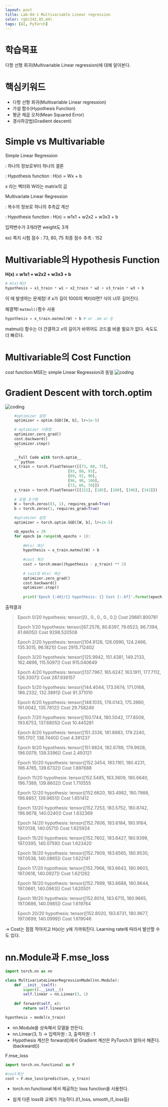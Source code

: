 ```yaml
---
layout: post
title: Lab-04-1 Multivariable Linear regression
color: rgb(242,85,44)
tags: [AI, PyTorch]
---
```

# 학습목표
다항 선형 회귀(Multivariable Linear regression)에 대해 알아본다.
# 핵심키워드
- 다항 선형 회귀(Multivariable Linear regression)
- 가설 함수(Hypothesis Function)
- 평균 제곱 오차(Mean Squared Error)
- 경사하강법(Gradient descent)

# Simple vs Multivariable
Simple Linear Regression

: 하나의 정보로부터 하나의 결론

: Hypothesis function : H(x) = Wx + b

x 라는 벡터와 W라는 matrix의 곱

Multivariate Linear Regression

: 복수의 정보로 하나의 추측값 계산

: Hypothesis function : H(x) = w1x1 + w2x2 + w3x3 + b 

입력변수가 3개라면 weight도 3개

ex) 쪽지 시험 점수 : 73, 80, 75
    최종 점수 추측 : 152

# Multivariable의 Hypothesis Function
__H(x) = w1x1 + w2x2 + w3x3 + b__

```py
# H(x)계산
hypothesis = x1_train * w1 + x2_train * w2 + x3_train * w3 + b
```
이 때 발생하는 문제점!
if x가 길이 1000의 벡터라면? 식이 너무 길어진다.

해결책! `matmul()`함수 사용
```python
hypothesis = x_train.matmul(W) + b # or .mm or @
```

matmul() 함수는 더 간결하고 x의 길이가 바뀌어도 코드를 바꿀 필요가 없다. 속도도 더 빠르다.


# Multivariable의 Cost Function
cost function:MSE는 simple Linear Regression과 동일
![coding](../../../assets/img/posts/pytorch_Lab02_1.png)

# Gradient Descent with torch.optim

![coding](../../../assets/img/posts/pytorch_Lab03_1.png)

```python
    #optimizer 설정
    optimizer = optim.SGD([W, b], lr=1e-5)

    # optimizer 사용법
    optimizer.zero_grad()
    cost.backward()
    optimizer.step()
    ```

    __Full Code with torch.optim__
    ```python
    x_train = torch.FloatTensor([[73, 80, 75],
                            [93, 88, 93],
                            [89, 91, 90],
                            [96, 98, 100],
                            [73, 66, 70]])
    y_train = torch.FloatTensor([[152], [185], [180], [196], [142]])
                    
    # 모델 초기화
    W = torch.zeros((3, 1), requires_grad=True)
    b = torch.zeros(1, requires_grad=True)

    #optimizer 설정
    optimizer = torch.optim.SGD([W, b], lr=1e-5)

    nb_epochs = 20
    for epoch in range(nb_epochs + 1):
        
        #H(x) 계산
        hypothesis = x_train.matmul(W) + b
        
        #cost 계산
        cost = torch.mean((hypothesis - y_train) ** 2)
        
        # cost로 H(x) 계산
        optimizer.zero_grad()
        cost.backward()
        optimizer.step()
        
        print('Epoch {:4d}/{} hypothesis: {} Cost {:.6f}'.format(epoch, nb_epochs, hypothesis.squeeze().detach(), cost.item()))
```
출력결과

>Epoch    0/20 hypothesis: tensor([0., 0., 0., 0., 0.]) Cost 29661.800781
>
>Epoch    1/20 hypothesis: tensor([67.2578, 80.8397, 79.6523, 86.7394, 61.6605]) Cost 9298.520508
>
>Epoch    2/20 hypothesis: tensor([104.9128, 126.0990, 124.2466, 135.3015,  96.1821]) Cost 2915.712402
>
>Epoch    3/20 hypothesis: tensor([125.9942, 151.4381, 149.2133, 162.4896, 115.5097]) Cost 915.040649
>
>Epoch    4/20 hypothesis: tensor([137.7967, 165.6247, 163.1911, 177.7112, 126.3307]) Cost 287.936157
>
>Epoch    5/20 hypothesis: tensor([144.4044, 173.5674, 171.0168, 186.2332, 132.3891]) Cost 91.371010
>
>Epoch    6/20 hypothesis: tensor([148.1035, 178.0143, 175.3980, 191.0042, 135.7812]) Cost 29.758249
>
>Epoch    7/20 hypothesis: tensor([150.1744, 180.5042, 177.8509, 193.6753, 137.6805]) Cost 10.445281
>
>Epoch    8/20 hypothesis: tensor([151.3336, 181.8983, 179.2240, 195.1707, 138.7440]) Cost 4.391237
>
>Epoch    9/20 hypothesis: tensor([151.9824, 182.6789, 179.9928, 196.0079, 139.3396]) Cost 2.493121
>
>Epoch   10/20 hypothesis: tensor([152.3454, 183.1161, 180.4231, 196.4765, 139.6732]) Cost 1.897688
>
>Epoch   11/20 hypothesis: tensor([152.5485, 183.3609, 180.6640, 196.7389, 139.8602]) Cost 1.710555
>
>Epoch   12/20 hypothesis: tensor([152.6620, 183.4982, 180.7988, 196.8857, 139.9651]) Cost 1.651412
>
>Epoch   13/20 hypothesis: tensor([152.7253, 183.5752, 180.8742, 196.9678, 140.0240]) Cost 1.632369
>
>Epoch   14/20 hypothesis: tensor([152.7606, 183.6184, 180.9164, 197.0138, 140.0571]) Cost 1.625924
>
>Epoch   15/20 hypothesis: tensor([152.7802, 183.6427, 180.9399, 197.0395, 140.0759]) Cost 1.623420
>
>Epoch   16/20 hypothesis: tensor([152.7909, 183.6565, 180.9530, 197.0538, 140.0865]) Cost 1.622141
>
>Epoch   17/20 hypothesis: tensor([152.7968, 183.6643, 180.9603, 197.0618, 140.0927]) Cost 1.621262
>
>Epoch   18/20 hypothesis: tensor([152.7999, 183.6688, 180.9644, 197.0661, 140.0963]) Cost 1.620501
>
>Epoch   19/20 hypothesis: tensor([152.8014, 183.6715, 180.9665, 197.0686, 140.0985]) Cost 1.619764
>
>Epoch   20/20 hypothesis: tensor([152.8020, 183.6731, 180.9677, 197.0699, 140.0999]) Cost 1.619046

-> Cost는 점점 작아지고 H(x)는 y에 가까워진다. Learning rate에 따라서 발산할 수도 있다.

# nn.Module과 F.mse_loss

```py
import torch.nn as nn

class MultivariateLinearRegressionModel(nn.Module):
    def __init__(self):
        super().__init__()
        self.linear = nn.Linear(3, 1)
        
    def forward(self, x):
        return self.linear(x)

hypothesis = model(x_train)
```
- nn.Module을 상속해서 모델을 만든다. 
- nn.Linear(3, 1) -> 입력차원 : 3, 출력차원 : 1
- Hypothesis 계산은 forward()에서 
Gradient 계산은 PyTorch가 알아서 해준다.(backward())

F.mse_loss
```python
import torch.nn.functional as F

#cost계산
cost = F.mse_loss(prediction, y_train)
```
- torch.nn.functional 에서 제공하는 loss function을 사용한다.

- 쉽게 다른 loss와 교체가 가능하다.(l1_loss, smooth_l1_loss등)